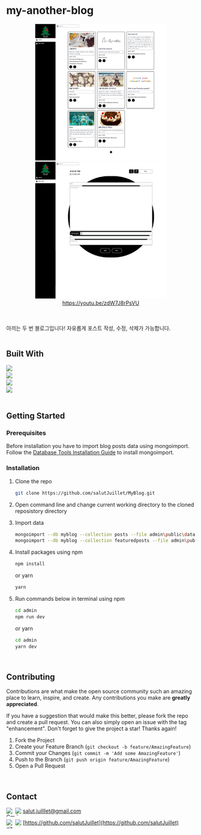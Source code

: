 <!--
# my-another-blog
    [![Top Langs](https://github-readme-stats.vercel.app/api/top-langs/?username=salutJuillet&layout=compact)](https://github.com/salutJuillet/my-another-blog)
-->


<!-- ABOUT THE PROJECT -->
# my-another-blog

<div align="center">
  <img src="admin/public/images/my-another-blog-preview-01.png" width="350px"/>
  <img src="admin/public/images/my-another-blog-preview-02.png" width="350px"/> <br/>
  <a href="https://youtu.be/zdW7J8rPsVU" target="_blank">https://youtu.be/zdW7J8rPsVU</a>
</div> <br/><br/>

아끼는 두 번 블로그입니다! 자유롭게 포스트 작성, 수정, 삭제가 가능합니다.
<br/><br/>



## Built With

[<img src="https://img.shields.io/badge/React-61DAFB?style=flat-square&logo=React&logoColor=white"/>][React-url]  
[<img src="https://img.shields.io/badge/Node.js-339933?style=flat-square&logo=Node.js&logoColor=white"/>][NodeJS-url]  
[<img src="https://img.shields.io/badge/MongoDB-47A248?style=flat-square&logo=MongoDB&logoColor=white"/>][MongoDB-url]  
[<img src="https://img.shields.io/badge/Tailwind_CSS-06B6D4?style=flat-square&logo=TailwindCSS&logoColor=white"/>][TailwindCSS-url]
<br/><br/>



<!-- GETTING STARTED -->
## Getting Started

### Prerequisites

Before installation you have to import blog posts data using mongoimport. Follow the [Database Tools Installation Guide](https://www.mongodb.com/docs/database-tools/installation/installation/) to install 
mongoimport.


### Installation

1. Clone the repo
   ```sh
   git clone https://github.com/salutJuillet/MyBlog.git
   ```
2. Open command line and change current working directory to the cloned reposistory directory
3. Import data
   ```sh
   mongoimport --db myblog --collection posts --file admin\public\data\myanotherblog_posts.json --port 27017
   mongoimport --db myblog --collection featuredposts --file admin\public\data\myanotherblog_posts.json --port 27017
   ```
4. Install packages using npm
   ```sh
   npm install
   ```
   
   or yarn
   ```sh
   yarn
   ```
5. Run commands below in terminal using npm
   ```sh
   cd admin
   npm run dev
   ```
   or yarn
   ```sh
   cd admin
   yarn dev
   ```
<br/>



<!-- USAGE EXAMPLES -->
<!--
	# Usage
	Use this space to show useful examples of how a project can be used. Additional screenshots, code examples and demos work well in this space. You may also link to more resources.
-->



<!-- CONTRIBUTING -->
## Contributing

Contributions are what make the open source community such an amazing place to learn, inspire, and create. Any contributions you make are **greatly appreciated**.

If you have a suggestion that would make this better, please fork the repo and create a pull request. You can also simply open an issue with the tag "enhancement".
Don't forget to give the project a star! Thanks again!

1. Fork the Project
2. Create your Feature Branch (`git checkout -b feature/AmazingFeature`)
3. Commit your Changes (`git commit -m 'Add some AmazingFeature'`)
4. Push to the Branch (`git push origin feature/AmazingFeature`)
5. Open a Pull Request
<br/>



<!-- CONTACT -->
## Contact

<img src="https://raw.githubusercontent.com/simple-icons/simple-icons/develop/icons/gmail.svg#gh-light-mode-only" alt="Gmail" align=left width=24 height=24><img src="https://raw.githubusercontent.com/simple-icons/simple-icons/develop/icons/gmail.svg#gh-dark-mode-only" alt="Gmail" align=left width=20 height=20> salut.juilllet@gmail.com


<img src="https://raw.githubusercontent.com/simple-icons/simple-icons/develop/icons/github.svg#gh-light-mode-only" alt="gitHub" align=left width=24 height=24><img src="https://raw.githubusercontent.com/simple-icons/simple-icons/develop/icons/github.svg#gh-dark-mode-only" alt="gitHub" align=left width=20 height=20> [https://github.com/salutJuillet](https://github.com/salutJuillet)




<!-- MARKDOWN LINKS & IMAGES -->
<!-- https://www.markdownguide.org/basic-syntax/#reference-style-links -->
[React-url]: https://reactjs.org/
[NodeJS-url]: https://nodejs.org/
[MongoDB-url]: https://www.mongodb.com/
[TailwindCSS-url]: https://tailwindcss.com/

